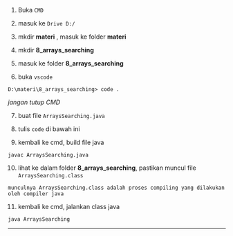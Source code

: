 1. Buka `CMD`

2. masuk ke `Drive D:/`

3. mkdir __materi__ , masuk ke folder __materi__

4. mkdir **8_arrays_searching**

5. masuk ke folder **8_arrays_searching**

6. buka `vscode`
>
    D:\materi\8_arrays_searching> code .

 *jangan tutup CMD*

7. buat file `ArraysSearching.java`

8. tulis `code` di bawah ini

<script src="https://gist.github.com/nandadidudedo92/621573e02a99267b2a944aaf518bffe0.js"></script>

9. kembali ke cmd, build file java
>
    javac ArraysSearching.java

10. lihat ke dalam folder **8_arrays_searching**, pastikan muncul file `ArraysSearching.class`
>
    munculnya ArraysSearching.class adalah proses compiling yang dilakukan oleh compiler java

11. kembali ke cmd, jalankan class java
>
    java ArraysSearching


___

